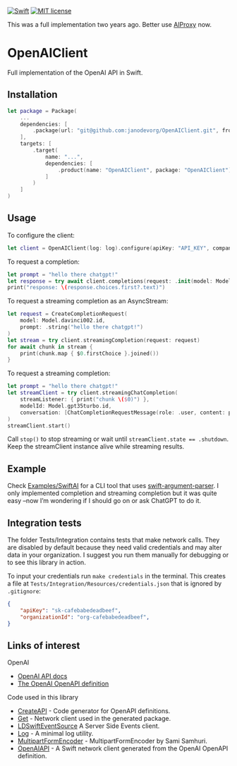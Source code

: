 [![Swift](https://github.com/janodevorg/OpenAIAPI/actions/workflows/swift.yml/badge.svg)](https://github.com/janodevorg/OpenAIAPI/actions/workflows/swift.yml) [![MIT license](http://img.shields.io/badge/license-MIT-lightgrey.svg)](http://opensource.org/licenses/MIT)

This was a full implementation two years ago. Better use [AIProxy](https://github.com/lzell/AIProxySwift) now.

# OpenAIClient

Full implementation of the OpenAI API in Swift. 

## Installation

```swift
let package = Package(
    ...
    dependencies: [
        .package(url: "git@github.com:janodevorg/OpenAIClient.git", from: "2.0.0")
    ],
    targets: [
        .target(
            name: "...",
            dependencies: [
                .product(name: "OpenAIClient", package: "OpenAIClient")
            ]
        )
    ]
)
````

## Usage

To configure the client:
```swift
let client = OpenAIClient(log: log).configure(apiKey: "API_KEY", companyKey: "ORGANIZATION_ID")
```

To request a completion:
```swift
let prompt = "hello there chatgpt!"
let response = try await client.completions(request: .init(model: Model.davinci003.id, prompt: .string(prompt)))
print("response: \(response.choices.first?.text)")
```

To request a streaming completion as an AsyncStream:
```swift
let request = CreateCompletionRequest(
    model: Model.davinci002.id,
    prompt: .string("hello there chatgpt!")
)
let stream = try client.streamingCompletion(request: request)
for await chunk in stream {
    print(chunk.map { $0.firstChoice }.joined())
}
```

To request a streaming completion:
```swift
let prompt = "hello there chatgpt!"
let streamClient = try client.streamingChatCompletion(
    streamListener: { print("chunk \($0)") },
    modelId: Model.gpt35turbo.id,
    conversation: [ChatCompletionRequestMessage(role: .user, content: prompt)]
)
streamClient.start()
```
Call `stop()` to stop streaming or wait until `streamClient.state == .shutdown`. Keep the streamClient instance alive while streaming results.

## Example

Check [Examples/SwiftAI](https://github.com/janodevorg/OpenAIClient/tree/main/Examples/SwiftAI) for a CLI tool that uses [swift-argument-parser](https://github.com/apple/swift-argument-parser). I only implemented completion and streaming completion but it was quite easy –now I’m wondering if I should go on or ask ChatGPT to do it.

## Integration tests

The folder Tests/Integration contains tests that make network calls. They are disabled by default because they need valid credentials and may alter data in your organization. I suggest you run them manually for debugging or to see this library in action.

To input your credentials run `make credentials` in the terminal. This creates a file at `Tests/Integration/Resources/credentials.json` that is ignored by `.gitignore`:
```json
{
    "apiKey": "sk-cafebabedeadbeef",
    "organizationId": "org-cafebabedeadbeef",
}
```

## Links of interest

OpenAI
- [OpenAI API docs](https://beta.openai.com/docs/api-reference/introduction)
- [The OpenAI OpenAPI definition](https://github.com/openai/openai-openapi)

Code used in this library
- [CreateAPI](https://github.com/CreateAPI/CreateAPI) - Code generator for OpenAPI definitions.
- [Get](https://github.com/kean/Get) - Network client used in the generated package.
- [LDSwiftEventSource](https://github.com/launchdarkly/swift-eventsource) A Server Side Events client.
- [Log](https://github.com/janodevorg/OpenAIAPI) - A minimal log utility.
- [MultipartFormEncoder](https://gist.github.com/samsonjs/513ef76d3e324a66ec583b2df4329cd4) - MultipartFormEncoder by Sami Samhuri.
- [OpenAIAPI](https://github.com/janodevorg/OpenAIAPI) - A Swift network client generated from the OpenAI OpenAPI definition.
